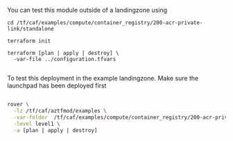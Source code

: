 You can test this module outside of a landingzone using

```
cd /tf/caf/examples/compute/container_registry/200-acr-private-link/standalone

terraform init

terraform [plan | apply | destroy] \
  -var-file ../configuration.tfvars 


```

To test this deployment in the example landingzone. Make sure the launchpad has been deployed first

```bash

rover \
  -lz /tf/caf/aztfmod/examples \
  -var-folder  /tf/caf/examples/compute/container_registry/200-acr-private-link/ \
  -level level1 \
  -a [plan | apply | destroy]

```